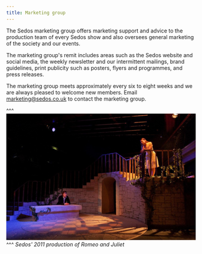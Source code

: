 ```yaml
---
title: Marketing group
---
```

The Sedos marketing group offers marketing support and advice to the production team of every Sedos show and also oversees general marketing of the society and our events.

The marketing group's remit includes areas such as the Sedos website and social media, the weekly newsletter and our intermittent mailings, brand guidelines, print publicity such as posters, flyers and programmes, and press releases.

The marketing group meets approximately every six to eight weeks and we are always pleased to welcome new members. Email [marketing@sedos.co.uk](marketing@sedos.co.uk) to contact the marketing group.

^^^ ![](/assets/5509599096_4137cc836d_b.jpg)  ^^^ *Sedos' 2011 production of Romeo and Juliet*